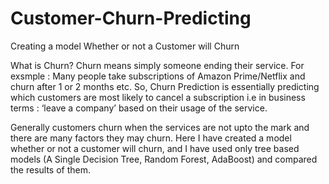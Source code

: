 # Customer-Churn-Predicting
Creating a model Whether or not a Customer will Churn
 
What is Churn?
Churn means simply someone ending their service.
For exsmple : Many people take subscriptions of Amazon Prime/Netflix and churn after 1 or 2 months  etc. So, Churn Prediction is essentially predicting which customers are most likely to cancel a subscription i.e in business terms :  ‘leave a company’ based on their usage of the service.

Generally customers churn when the services are not upto the mark and there are many factors they may churn.
Here I have created a model whether or not a customer will churn, and I have used only tree based models (A Single Decision Tree, Random Forest, AdaBoost) and compared the results of them.
